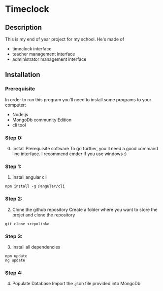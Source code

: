 # Timeclock
## Description
This is my end of year project for my school. He's made of

* timeclock interface
* teacher management interface
* administrator management interface

## Installation
### Prerequisite
In order to run this program you'll need to install some programs to your computer:
* Node.js
* MongoDb community Edition
* cli tool
### Step 0:
0.  Install Prerequisite software
To go further, you'll need a good command line interface. I recommend cmder if you use windows :)
### Step 1:
1. Install angular cli
```
npm install -g @angular/cli
```
### Step 2:
2. Clone the github repository
Create a folder where you want to store the projet and clone the repository
```
git clone <repolink>
```
### Step 3:
3. Install all dependencies
```
npm update
ng update
```
### Step 4:
4.  Populate Database
Import the .json file provided into MongoDb